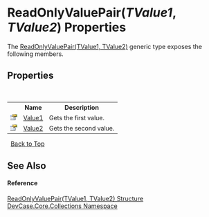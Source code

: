 # ReadOnlyValuePair(*TValue1*, *TValue2*) Properties
 

The <a href="T_DevCase_Core_Collections_ReadOnlyValuePair_2">ReadOnlyValuePair(TValue1, TValue2)</a> generic type exposes the following members.


## Properties
&nbsp;<table><tr><th></th><th>Name</th><th>Description</th></tr><tr><td>![Public property](media/pubproperty.gif "Public property")</td><td><a href="P_DevCase_Core_Collections_ReadOnlyValuePair_2_Value1">Value1</a></td><td>
Gets the first value.</td></tr><tr><td>![Public property](media/pubproperty.gif "Public property")</td><td><a href="P_DevCase_Core_Collections_ReadOnlyValuePair_2_Value2">Value2</a></td><td>
Gets the second value.</td></tr></table>&nbsp;
<a href="#readonlyvaluepair(*tvalue1*,-*tvalue2*)-properties">Back to Top</a>

## See Also


#### Reference
<a href="T_DevCase_Core_Collections_ReadOnlyValuePair_2">ReadOnlyValuePair(TValue1, TValue2) Structure</a><br /><a href="N_DevCase_Core_Collections">DevCase.Core.Collections Namespace</a><br />